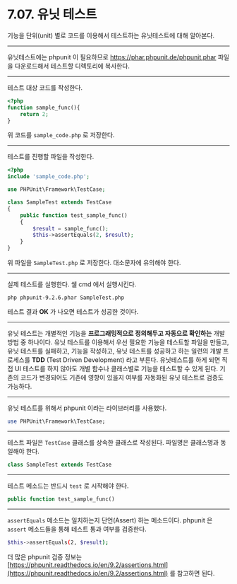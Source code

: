 # 7.07. 유닛 테스트

기능을 단위(unit) 별로 코드를 이용해서 테스트하는 유닛테스트에 대해 알아본다.

---

유닛테스트에는 phpunit 이 필요하므로 https://phar.phpunit.de/phpunit.phar 파일을 다운로드해서 테스트할 디렉토리에 복사한다.

---

테스트 대상 코드를 작성한다.

```php
<?php
function sample_func(){
    return 2;
}
```

위 코드를 `sample_code.php` 로 저장한다.

---

테스트를 진행할 파일을 작성한다.

```php
<?php
include 'sample_code.php';

use PHPUnit\Framework\TestCase;

class SampleTest extends TestCase
{
    public function test_sample_func()
    {
        $result = sample_func();
        $this->assertEquals(2, $result);
    }
}
```

위 파일을 `SampleTest.php` 로 저장한다. 대소문자에 유의해야 한다.

---

실제 테스트를 실행한다. 쉘 cmd 에서 실행시킨다.

```undefined
php phpunit-9.2.6.phar SampleTest.php
```

테스트 결과 **OK** 가 나오면 테스트가 성공한 것이다.

---

유닛 테스트는 개별적인 기능을 **프로그래밍적으로 정의해두고 자동으로 확인하는** 개발 방법 중 하나이다. 유닛 테스트를 이용해서 우선 필요한 기능을 테스트할 파일을 만들고, 유닛 테스트를 실패하고, 기능을 작성하고, 유닛 테스트를 성공하고 하는 일련의 개발 프로세스를  **TDD** (Test Driven Development) 라고 부른다.
유닛테스트를 하게 되면 직접 UI 테스트를 하지 않아도 개별 함수나 클래스별로 기능을 테스트할 수 있게 된다. 기존의 코드가 변경되어도 기존에 영향이 있을지 여부를 자동화된 유닛 테스트로 검증도 가능하다.

---

유닛 테스트를 위해서 phpunit 이라는 라이브러리를 사용했다.

```perl
use PHPUnit\Framework\TestCase;
```

---

테스트 파일은 `TestCase` 클래스를 상속한 클래스로 작성된다. 파일명은 클래스명과 동일해야 한다.

```java
class SampleTest extends TestCase
```

---

테스트 메소드는 반드시 `test` 로 시작해야 한다.

```php
public function test_sample_func()
```

---

`assertEquals` 메소드는 일치하는지 단언(Assert) 하는 메소드이다. phpunit 은 `assert` 메소드들을 통해 테스트 통과 여부를 검증한다.

```bash
$this->assertEquals(2, $result);
```

더 많은 phpunit 검증 정보는 [https://phpunit.readthedocs.io/en/9.2/assertions.html](https://phpunit.readthedocs.io/en/9.2/assertions.html) 를 참고하면 된다.
